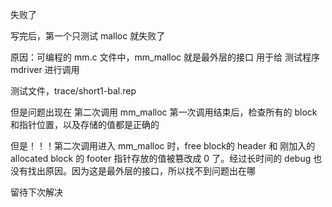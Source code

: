 失败了

写完后，第一个只测试 malloc 就失败了

原因：可编程的 mm.c 文件中，mm_malloc 就是最外层的接口
用于给 测试程序 mdriver 进行调用

测试文件，trace/short1-bal.rep


但是问题出现在 第二次调用 mm_malloc
第一次调用结束后，检查所有的 block 和指针位置，以及存储的值都是正确的

但是！！！第二次调用进入 mm_malloc 时，free block的 header 和 刚加入的 allocated block 的 footer 指针存放的值被篡改成 0 了。经过长时间的 debug 也没有找出原因。因为这是最外层的接口，所以找不到问题出在哪

留待下次解决
